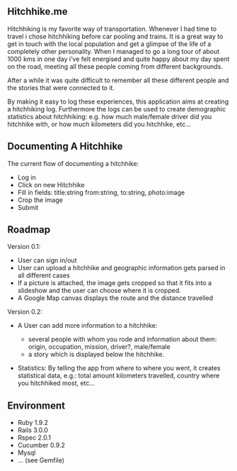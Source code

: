 Hitchhike.me
----------

Hitchhiking is my favorite way of transportation. Whenever I had time to
travel i chose hitchhiking before car pooling and trains. It is a great way
to get in touch with the local population and get a glimpse of the life of 
a completely other personality.
When I managed to go a long tour of about 1000 kms in one day i’ve felt 
energised and quite happy about my day spent on the road, meeting all 
these people coming from different backgrounds.

After a while it was quite difficult to remember all these different people
and the stories that were connected to it.

By making it easy to log these experiences,
this application aims at creating a hitchhiking log.
Furthermore the logs can be used to create demographic statistics about hitchhiking:
e.g. how much male/female driver did you hitchhike with, or how much kilometers did 
you hitchhike, etc...

Documenting A Hitchhike
-----------------------

The current flow of documenting a hitchhike:

* Log in
* Click on new Hitchhike
* Fill in fields: title:string from:string, to:string, photo:image
* Crop the image
* Submit

Roadmap
-------

Version 0.1:

* User can sign in/out
* User can upload a hitchhike and geographic information gets parsed in 
  all different cases
* If a picture is attached, the image gets cropped so that it fits into
  a slideshow and the user can choose where it is cropped.
* A Google Map canvas displays the route and the distance travelled

Version 0.2:

* A User can add more information to a hitchhike:
  - several people with whom you rode and information about them: 
    origin, occupation, mission, driver?, male/female
  - a story which is displayed below the hitchhike.

* Statistics:
  By telling the app from where to where you went, it creates statistical data, e.g.:
  total amount kilometers travelled, country where you hitchhiked most, etc...

Environment
-----------

* Ruby 1.9.2
* Rails 3.0.0
* Rspec 2.0.1
* Cucumber 0.9.2
* Mysql
* ... (see Gemfile)
